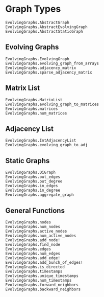 # Graph Types

```@docs
EvolvingGraphs.AbstractGraph
EvolvingGraphs.AbstractEvolvingGraph
EvolvingGraphs.AbstractStaticGraph
```

## Evolving Graphs

```@docs
EvolvingGraphs.EvolvingGraph
EvolvingGraphs.evolving_graph_from_arrays
EvolvingGraphs.adjacency_matrix
EvolvingGraphs.sparse_adjacency_matrix
```

## Matrix List

```@docs
EvolvingGraphs.MatrixList
EvolvingGraphs.evolving_graph_to_matrices
EvolvingGraphs.matrices
EvolvingGraphs.num_matrices
```

## Adjacency List

```@docs
EvolvingGraphs.IntAdjacencyList
EvolvingGraphs.evolving_graph_to_adj
```

## Static Graphs

```@docs
EvolvingGraphs.DiGraph
EvolvingGraphs.out_edges
EvolvingGraphs.out_degree
EvolvingGraphs.in_edges
EvolvingGraphs.in_degree
EvolvingGraphs.aggregate_graph
```

## General Functions

```@docs
EvolvingGraphs.nodes
EvolvingGraphs.num_nodes
EvolvingGraphs.active_nodes
EvolvingGraphs.num_active_nodes
EvolvingGraphs.add_node!
EvolvingGraphs.find_node
EvolvingGraphs.edges
EvolvingGraphs.num_edges
EvolvingGraphs.add_edge!
EvolvingGraphs.add_bunch_of_edges!
EvolvingGraphs.is_directed
EvolvingGraphs.timestamps
EvolvingGraphs.unique_timestamps
EvolvingGraphs.num_timestamps
EvolvingGraphs.forward_neighbors
EvolvingGraphs.backward_neighbors
```
